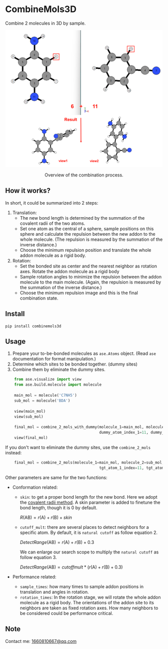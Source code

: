 # CombineMols3D
Combine 2 molecules in 3D by sample.

![overview](.//overview.png)

<center>Overview of the combination process.</center>

## How it works?
In short, it could be summarized into 2 steps:

1. Translation:
   * The new bond length is determined by the summation of the covalent radii of the two atoms. 
   * Set one atom as the central of a sphere, sample positions on this sphere and calculate the repulsion between the new addon to the whole molecule. (The repulsion is measured by the summation of the inverse distance.)
   * Choose the minimum repulsion position and translate the whole addon molecule as a rigid body.
2. Rotation:
   * Set the bonded site as center and the nearest neighbor as rotation axes. Rotate the addon molecule as a rigid body
   * Sample rotation angles to minimize the repulsion between the addon molecule to the main molecule. (Again, the repulsion is measured by the summation of the inverse distance.)
   * Choose the minimum repulsion image and this is the final combination state.


## Install
```
pip install combinemols3d
```

## Usage
1. Prepare your to-be-bonded molecules as `ase.Atoms` object. (Read  `ase` documentation for format manipulation.)
2. Determine which sites to be bonded together. (dummy sites)
3. Combine them by eliminate the dummy sites.

```python
    from ase.visualize import view
    from ase.build.molecule import molecule

    main_mol = molecule('C7NH5')
    sub_mol = molecule('BDA')

    view(main_mol)
    view(sub_mol)

    final_mol = combine_2_mols_with_dummy(molecule_1=main_mol, molecule_2=sub_mol,
                                          dummy_atom_index_1=11, dummy_atom_index_2=6)
    view(final_mol)

```
If you don't want to eliminate the dummy sites, use the `combine_2_mols` instead:
```python
    final_mol = combine_2_mols(molecule_1=main_mol, molecule_2=sub_mol,
                                          tgt_atom_1_index=11, tgt_atom_2_index=6)
```
Other parameters are same for the two functions:

* Conformation related:

  * `skin`: to get a proper bond length for the new bond. Here we adopt the [covalent radii method](https://en.wikipedia.org/wiki/Covalent_radius). A skin parameter is added to finetune the bond length, though it is 0 by default.
    
    
    
    $R(\mathrm{AB})=r(\mathrm{A})+r(\mathrm{B})+skin$
   
    
    
  * `cutoff_mult`: there are several places to detect neighbors for a specific atom. By default, it is `natural cutoff` as follow equation 2. 
    
    
    
    $DetectRange(\mathrm{AB})=r(\mathrm{A})+r(\mathrm{B})+0.3$
 
    
    
    We can enlarge our search scope to multiply the  `natural cutoff` as follow equation 3.
    
    $DetectRange(\mathrm{AB})=cutoff mult*(r(\mathrm{A})+r(\mathrm{B})+0.3)$
    

* Performance related:
  * `sample_times`: how many times to sample addon positions in translation and angles in rotation.
  * `rotation_times`: In the rotation stage, we will rotate the whole addon molecule as a rigid body. The orientations of the addon site to its neighbors are taken as fixed rotation axes. How many neighbors to be considered could be performance critical.


## Note

Contact me: 1660810667@qq.com
